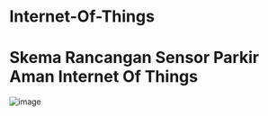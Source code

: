 # Internet-Of-Things

# Skema Rancangan Sensor Parkir Aman Internet Of Things

![image](https://user-images.githubusercontent.com/72422050/127756881-a8abc765-16a4-4611-aade-3d34dcd24c0e.png)
